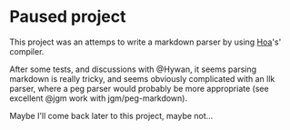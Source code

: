 # Paused project

This project was an attemps to write a markdown parser by using
[Hoa](http://hoa-project.net)'s' compiler.

After some tests, and discussions with @Hywan, it seems parsing markdown is
really tricky, and seems obviously complicated with an llk parser, where
a peg parser would probably be more appropriate (see excellent @jgm work with
jgm/peg-markdown).

Maybe I'll come back later to this project, maybe not…